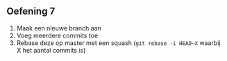 ## Oefening 7

1. Maak een nieuwe branch aan
1. Voeg meerdere commits toe
1. Rebase deze op master met een squash (`git rebase -i HEAD~X` waarbij X het aantal commits is)